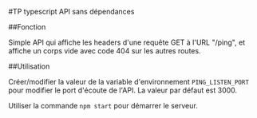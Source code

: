 #TP typescript API sans dépendances

##Fonction

Simple API qui affiche les headers d'une requête GET à l'URL "/ping", et affiche un corps vide avec code 404 sur les autres routes.

##Utilisation

Créer/modifier la valeur de la variable d'environnement `PING_LISTEN_PORT` pour modifier le port d'écoute de l'API. La valeur par défaut est 3000.

Utiliser la commande `npm start` pour démarrer le serveur.
